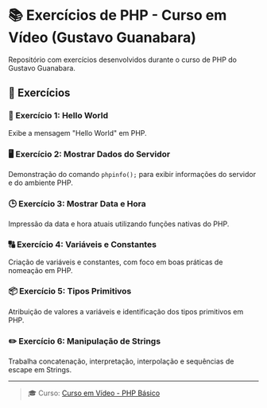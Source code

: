 # 📚 Exercícios de PHP - Curso em Vídeo (Gustavo Guanabara)

Repositório com exercícios desenvolvidos durante o curso de PHP do Gustavo Guanabara.

## 📄 Exercícios

### 🚀 Exercício 1: Hello World
Exibe a mensagem "Hello World" em PHP.

### 🖥️ Exercício 2: Mostrar Dados do Servidor
Demonstração do comando `phpinfo();` para exibir informações do servidor e do ambiente PHP.

### 🕒 Exercício 3: Mostrar Data e Hora
Impressão da data e hora atuais utilizando funções nativas do PHP.

### 🔠 Exercício 4: Variáveis e Constantes
Criação de variáveis e constantes, com foco em boas práticas de nomeação em PHP.

### 📦 Exercício 5: Tipos Primitivos
Atribuição de valores a variáveis e identificação dos tipos primitivos em PHP.

### ✏️ Exercício 6: Manipulação de Strings
Trabalha concatenação, interpretação, interpolação e sequências de escape em Strings.

---

> 🎓 Curso: [Curso em Vídeo - PHP Básico](https://www.cursoemvideo.com/)
